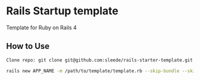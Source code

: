 # Rails Startup template

Template for Ruby on Rails 4

## How to Use

```bash
Clone repo: git clone git@github.com:sleede/rails-starter-template.git

rails new APP_NAME -m /path/to/template/template.rb --skip-bundle --skip-coffee
```
